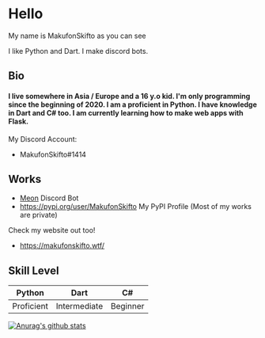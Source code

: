 # Hello

My name is MakufonSkifto as you can see

I like Python and Dart. I make discord bots.

## Bio

#### I live somewhere in Asia / Europe and a 16 y.o kid. I'm only programming since the beginning of 2020. I am a proficient in Python. I have knowledge in Dart and C# too. I am currently learning how to make web apps with Flask.

My Discord Account:
* MakufonSkifto#1414

## Works
* [Meon](https://top.gg/bot/713066005911568424) Discord Bot
* https://pypi.org/user/MakufonSkifto My PyPI Profile
(Most of my works are private)

Check my website out too!
* https://makufonskifto.wtf/

## Skill Level
| Python        | Dart           | C#             |
| ------------- |----------------|----------------|
| Proficient    | Intermediate   | Beginner       |

[![Anurag's github stats](https://github-readme-stats.vercel.app/api?username=makufonskifto&count_private=true&show_icons=true&theme=dark)](https://github.com/anuraghazra/github-readme-stats)
